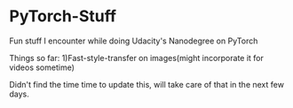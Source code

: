 # PyTorch-Stuff

Fun stuff I encounter while doing Udacity's Nanodegree on PyTorch

Things so far:
1)Fast-style-transfer on images(might incorporate it for videos sometime)

Didn't find the time time to update this, will take care of that in the next few days.
